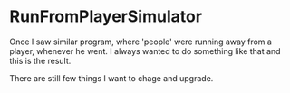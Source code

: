 # RunFromPlayerSimulator

Once I saw similar program, where 'people' were running away from a player, whenever he went.
I always wanted to do something like that and this is the result.

There are still few things I want to chage and upgrade.
